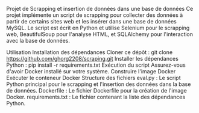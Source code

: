 Projet de Scrapping et insertion de données dans une base de données
Ce projet implémente un script de scrapping pour collecter des données à partir de certains sites web et les insérer dans une base de données MySQL. Le script est écrit en Python et utilise Selenium pour le scrapping web, BeautifulSoup pour l'analyse HTML, et SQLAlchemy pour l'interaction avec la base de données.

Utilisation
Installation des dépendances
Cloner ce dépôt : git clone https://github.com/ghorg2208/scraping.git
Installer les dépendances Python : pip install -r requirements.txt
Exécution du script
Assurez-vous d'avoir Docker installé sur votre système.
Construire l'image Docker
Exécuter le conteneur Docker
Structure des fichiers
eval.py : Le script Python principal pour le scrapping et l'insertion des données dans la base de données.
Dockerfile : Le fichier Dockerfile pour la création de l'image Docker.
requirements.txt : Le fichier contenant la liste des dépendances Python.